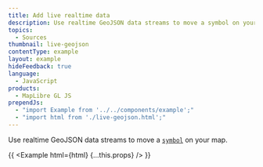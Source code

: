 ```yaml
---
title: Add live realtime data
description: Use realtime GeoJSON data streams to move a symbol on your map.
topics:
  - Sources
thumbnail: live-geojson
contentType: example
layout: example
hideFeedback: true
language:
  - JavaScript
products:
  - MapLibre GL JS
prependJs:
  - "import Example from '../../components/example';"
  - "import html from './live-geojson.html';"
---
```


Use realtime GeoJSON data streams to move a [`symbol`](https://u-n-l.github.io/unl-map-js-docs/style-spec/layers/#symbol) on your map.

{{ <Example html={html} {...this.props} /> }}

